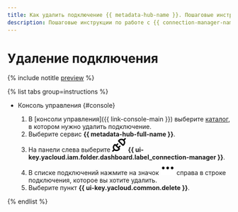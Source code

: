 ```yaml
---
title: Как удалить подключение {{ metadata-hub-name }}. Пошаговые инструкции
description: Пошаговые инструкции по работе с {{ connection-manager-name }} в {{ yandex-cloud }}. Из статьи вы узнаете, как удалять подключения.
---
```


# Удаление подключения

{% include notitle [preview](../../_includes/note-preview.md) %}

{% list tabs group=instructions %}

- Консоль управления {#console}

    1. В [консоли управления]({{ link-console-main }}) выберите [каталог](../../resource-manager/concepts/resources-hierarchy.md#folder), в котором нужно удалить подключение.
    1. Выберите сервис **{{ metadata-hub-full-name }}**.
    1. На панели слева выберите ![image](../../_assets/console-icons/plug-connection.svg) **{{ ui-key.yacloud.iam.folder.dashboard.label_connection-manager }}**.
    1. В списке подключений нажмите на значок ![image](../../_assets/console-icons/ellipsis.svg) справа в строке подключения, которое вы хотите удалить.
    1. Выберите пункт **{{ ui-key.yacloud.common.delete }}**.

{% endlist %}
